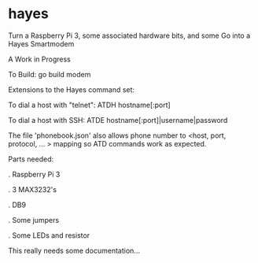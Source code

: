 # hayes
Turn a Raspberry Pi 3, some associated hardware bits, and some Go into a Hayes Smartmodem

A Work in Progress

To Build:
go build modem

Extensions to the Hayes command set:

To dial a host with "telnet": ATDH hostname[:port]

To dial a host with SSH: ATDE hostname[:port]|username|password

The file 'phonebook.json' also allows phone number to <host, port, protocol, ... > mapping so ATD commands work as expected.

Parts needed:

 . Raspberry Pi 3
 
 . 3 MAX3232's
 
 . DB9
 
 . Some jumpers
 
 . Some LEDs and resistor

This really needs some documentation...

  
